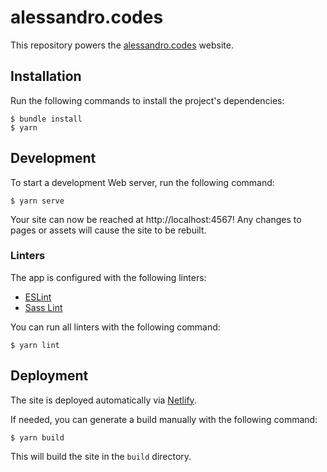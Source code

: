 # alessandro.codes

This repository powers the [alessandro.codes](https://alessandro.codes) website.

## Installation

Run the following commands to install the project's dependencies:

```console
$ bundle install
$ yarn
```

## Development

To start a development Web server, run the following command:

```console
$ yarn serve
```

Your site can now be reached at http://localhost:4567! Any changes to pages or assets will cause the
site to be rebuilt.

### Linters

The app is configured with the following linters:

- [ESLint](https://eslint.org/) 
- [Sass Lint](https://github.com/sasstools/sass-lint)

You can run all linters with the following command:

```console
$ yarn lint
```

## Deployment

The site is deployed automatically via [Netlify](http://netlify.com).

If needed, you can generate a build manually with the following command:

```console
$ yarn build
```

This will build the site in the `build` directory.
